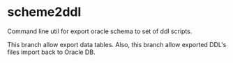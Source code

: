 # scheme2ddl
 Command line util for export oracle schema to set of ddl scripts.
 
 This branch allow export data tables. Also, this branch allow exported DDL's files import back to Oracle DB.
